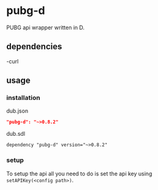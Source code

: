 # pubg-d
PUBG api wrapper written in D.
## dependencies
  -curl
## usage
### installation
dub.json
```JSON
"pubg-d": "~>0.8.2"
```
dub.sdl
```SDL
dependency "pubg-d" version="~>0.8.2"
```
### setup
To setup the api all you need to do is set the api key using `setAPIKey(<config path>)`.
